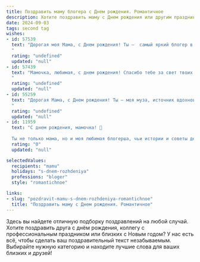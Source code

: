 ```yaml
---
title: Поздравить маму блогера c Днем рождения. Романтичное
description: Хотите поздравить маму c Днем рождения или другим праздником? Наш ИИ создаст незабываемое поздравление, а вы обязательно выделитесь среди других.  
date: 2024-09-03
tags: second tag
wishes:
- id: 57539
  text: "Дорогая моя Мама, с Днем рождения! Ты –  самый яркий блогер в моей жизни,  твои посты о любви,  о жизни,  о  всех  прекрасных и  не очень моментах –  это  истинное вдохновение.  Пусть  каждый день  будет  наполнен  радостью,  а  каждый  твой  пост –  лайками  и  комментариями  от  самых  преданных  читателей.  Люблю тебя бесконечно!
  "
  rating: "undefined"
  updated: "null"
- id: 57439
  text: "Мамочка, любимая, с днем рождения! Спасибо тебе за свет твоих глаз, за тепло твоего сердца, за неизменную поддержку. Твой блог – это не просто хобби, это твоё творчество, это частичка тебя, которую ты даришь миру. Будь счастлива, любима, вдохновляй и продолжай блистать!
  "
  rating: "undefined"
  updated: "null"
- id: 55259
  text: "Дорогая Мама, с Днем рождения! Ты — моя муза, источник вдохновения и света, самая яркая звезда в моем небосклоне. Твой блог — это окно в твою душу, наполненное любовью, мудростью и красотой. Пусть каждый день будет наполнен светом, радостью и новыми творческими проектами!
  "
  rating: "undefined"
  updated: "null"
- id: 11959
  text: "С днем рождения, мамочка! 🌹
  
  Ты не только мама, но и моя любимая блогерша, чьи истории и советы делают мир вокруг чуточку светлее и добрее. Сегодня, в твой особенный день, хочу пожелать тебе нескончаемого вдохновения и творческих успехов. Пусть каждый твой день будет наполнен радостью, здоровьем и любовью, которую ты так щедро даришь всем нам. Спасибо за всё, что ты делаешь! Ты – моя вечная источни"
  rating: "0"
  updated: "null"

selectedValues:
  recipients: "mamu"
  holidays: "s-dnem-rozhdeniya"
  professions: "bloger"
  style: "romantichnoe"

links:
- slug: "pozdravit-mamu-s-dnem-rozhdeniya-romantichnoe"
  title: "Поздравить маму c Днем рождения. Романтичное"
---
```


Здесь вы найдете отличную подборку поздравлений на любой случай. 
Хотите поздравить друга с днём рождения, коллегу с профессиональным праздником или близких с Новым годом? У нас есть всё, чтобы сделать ваш поздравительный текст незабываемым. Выбирайте нужную категорию и находите лучшие слова для ваших близких и друзей!
